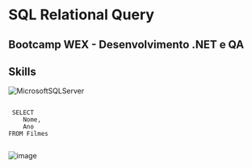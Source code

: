 # SQL Relational Query

## Bootcamp WEX - Desenvolvimento .NET e QA

## Skills
![MicrosoftSQLServer](https://img.shields.io/badge/Microsoft%20SQL%20Server-CC2927?style=for-the-badge&logo=microsoft%20sql%20server&logoColor=white)

 <code>
 SELECT 
	Nome, 
	Ano 
FROM Filmes
 </code>

![image](https://github.com/jessicacosta07/SQL-relational-query/assets/65916297/0b65a8c4-9d7f-403b-9c77-f31f435747c4)
